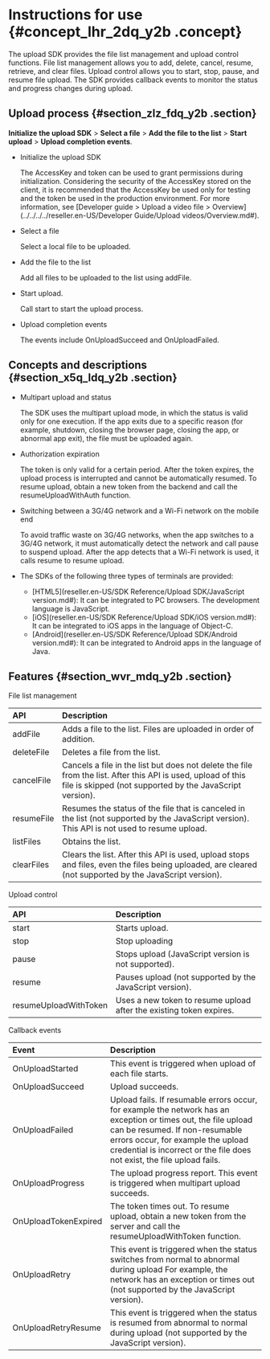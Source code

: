 # Instructions for use {#concept_lhr_2dq_y2b .concept}

The upload SDK provides the file list management and upload control functions. File list management allows you to add, delete, cancel, resume, retrieve, and clear files. Upload control allows you to start, stop, pause, and resume file upload. The SDK provides callback events to monitor the status and progress changes during upload.

## Upload process {#section_zlz_fdq_y2b .section}

**Initialize the upload SDK** \> **Select a file** \> **Add the file to the list** \> **Start upload** \> **Upload completion events**.

-   Initialize the upload SDK

    The AccessKey and token can be used to grant permissions during initialization. Considering the security of the AccessKey stored on the client, it is recommended that the AccessKey be used only for testing and the token be used in the production environment. For more information, see [Developer guide \> Upload a video file \> Overview](../../../../reseller.en-US/Developer Guide/Upload videos/Overview.md#).

-   Select a file

    Select a local file to be uploaded.

-   Add the file to the list

    Add all files to be uploaded to the list using addFile.

-   Start upload.

    Call start to start the upload process.

-   Upload completion events

    The events include OnUploadSucceed and OnUploadFailed.


## Concepts and descriptions {#section_x5q_ldq_y2b .section}

-   Multipart upload and status

    The SDK uses the multipart upload mode, in which the status is valid only for one execution. If the app exits due to a specific reason \(for example, shutdown, closing the browser page, closing the app, or abnormal app exit\), the file must be uploaded again.

-   Authorization expiration

    The token is only valid for a certain period. After the token expires, the upload process is interrupted and cannot be automatically resumed. To resume upload, obtain a new token from the backend and call the resumeUploadWithAuth function.

-   Switching between a 3G/4G network and a Wi-Fi network on the mobile end

    To avoid traffic waste on 3G/4G networks, when the app switches to a 3G/4G network, it must automatically detect the network and call pause to suspend upload. After the app detects that a Wi-Fi network is used, it calls resume to resume upload.

-   The SDKs of the following three types of terminals are provided:

    -   [HTML5](reseller.en-US/SDK Reference/Upload SDK/JavaScript version.md#): It can be integrated to PC browsers. The development language is JavaScript.
    -   [iOS](reseller.en-US/SDK Reference/Upload SDK/iOS version.md#): It can be integrated to iOS apps in the language of Object-C.
    -   [Android](reseller.en-US/SDK Reference/Upload SDK/Android version.md#): It can be integrated to Android apps in the language of Java.

## Features {#section_wvr_mdq_y2b .section}

File list management

|API|Description|
|:--|:----------|
|addFile|Adds a file to the list. Files are uploaded in order of addition.|
|deleteFile|Deletes a file from the list.|
|cancelFile|Cancels a file in the list but does not delete the file from the list. After this API is used, upload of this file is skipped \(not supported by the JavaScript version\).|
|resumeFile|Resumes the status of the file that is canceled in the list \(not supported by the JavaScript version\). This API is not used to resume upload.|
|listFiles|Obtains the list.|
|clearFiles|Clears the list. After this API is used, upload stops and files, even the files being uploaded, are cleared \(not supported by the JavaScript version\).|

Upload control

|API|Description|
|:--|:----------|
|start|Starts upload.|
|stop|Stop uploading|
|pause|Stops upload \(JavaScript version is not supported\).|
|resume|Pauses upload \(not supported by the JavaScript version\).|
|resumeUploadWithToken|Uses a new token to resume upload after the existing token expires.|

Callback events

|Event|Description|
|:----|:----------|
|OnUploadStarted|This event is triggered when upload of each file starts.|
|OnUploadSucceed|Upload succeeds.|
|OnUploadFailed|Upload fails. If resumable errors occur, for example the network has an exception or times out, the file upload can be resumed. If non-resumable errors occur, for example the upload credential is incorrect or the file does not exist, the file upload fails.|
|OnUploadProgress|The upload progress report. This event is triggered when multipart upload succeeds.|
|OnUploadTokenExpired|The token times out. To resume upload, obtain a new token from the server and call the resumeUploadWithToken function.|
|OnUploadRetry|This event is triggered when the status switches from normal to abnormal during upload For example, the network has an exception or times out \(not supported by the JavaScript version\).|
|OnUploadRetryResume|This event is triggered when the status is resumed from abnormal to normal during upload \(not supported by the JavaScript version\).|

